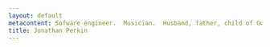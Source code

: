 ```yaml
---
layout: default
metacontent: Sofware engineer.  Musician.  Husband, father, child of God.  This is my website.
title: Jonathan Perkin
---
```

